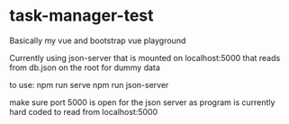 # task-manager-test
 Basically my vue and bootstrap vue playground

Currently using json-server that is mounted on localhost:5000
that reads from db.json on the root for dummy data

to use:
npm run serve 
npm run json-server

make sure port 5000 is open for the json server as program is currently hard coded to read from localhost:5000 